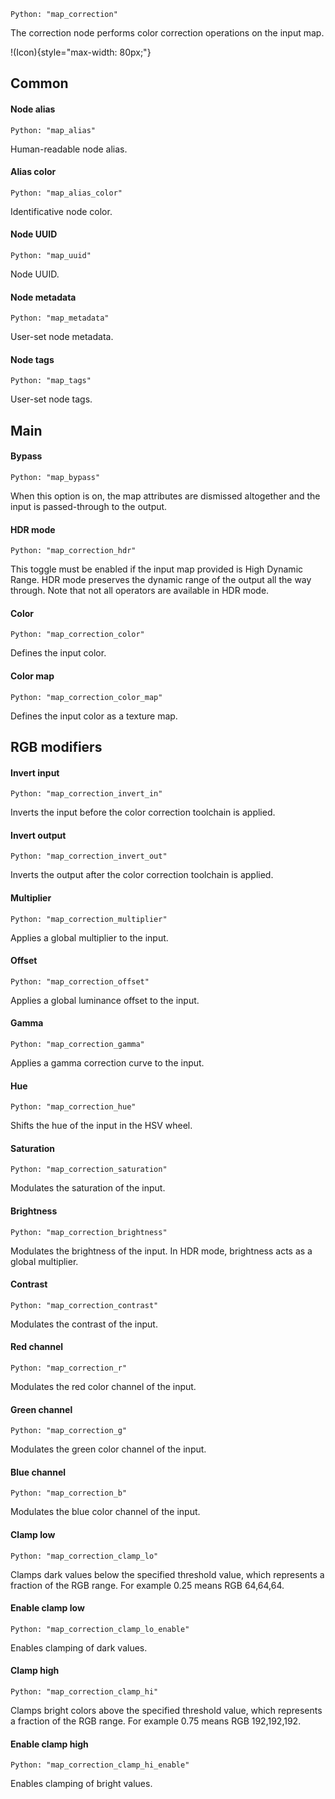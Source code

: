 `Python: "map_correction"`

The correction node performs color correction operations on the input map.

!(Icon){style="max-width: 80px;"}

## Common

#### Node alias
`Python: "map_alias"`

Human-readable node alias.

#### Alias color
`Python: "map_alias_color"`

Identificative node color.

#### Node UUID
`Python: "map_uuid"`

Node UUID.

#### Node metadata
`Python: "map_metadata"`

User-set node metadata.

#### Node tags
`Python: "map_tags"`

User-set node tags.

## Main

#### Bypass
`Python: "map_bypass"`

When this option is on, the map attributes are dismissed altogether and the input is passed-through to the output.

#### HDR mode
`Python: "map_correction_hdr"`

This toggle must be enabled if the input map provided is High Dynamic Range. HDR mode preserves the dynamic range of the output all the way through. Note that not all operators are available in HDR mode.

#### Color
`Python: "map_correction_color"`

Defines the input color.

#### Color map
`Python: "map_correction_color_map"`

Defines the input color as a texture map.

## RGB modifiers

#### Invert input
`Python: "map_correction_invert_in"`

Inverts the input before the color correction toolchain is applied.

#### Invert output
`Python: "map_correction_invert_out"`

Inverts the output after the color correction toolchain is applied.

#### Multiplier
`Python: "map_correction_multiplier"`

Applies a global multiplier to the input.

#### Offset
`Python: "map_correction_offset"`

Applies a global luminance offset to the input.

#### Gamma
`Python: "map_correction_gamma"`

Applies a gamma correction curve to the input.

#### Hue
`Python: "map_correction_hue"`

Shifts the hue of the input in the HSV wheel.

#### Saturation
`Python: "map_correction_saturation"`

Modulates the saturation of the input.

#### Brightness
`Python: "map_correction_brightness"`

Modulates the brightness of the input. In HDR mode, brightness acts as a global multiplier.

#### Contrast
`Python: "map_correction_contrast"`

Modulates the contrast of the input.

#### Red channel
`Python: "map_correction_r"`

Modulates the red color channel of the input.

#### Green channel
`Python: "map_correction_g"`

Modulates the green color channel of the input.

#### Blue channel
`Python: "map_correction_b"`

Modulates the blue color channel of the input.

#### Clamp low
`Python: "map_correction_clamp_lo"`

Clamps dark values below the specified threshold value, which represents a fraction of the RGB range. For example 0.25 means RGB 64,64,64.

#### Enable clamp low
`Python: "map_correction_clamp_lo_enable"`

Enables clamping of dark values.

#### Clamp high
`Python: "map_correction_clamp_hi"`

Clamps bright colors above the specified threshold value, which represents a fraction of the RGB range. For example 0.75 means RGB 192,192,192.

#### Enable clamp high
`Python: "map_correction_clamp_hi_enable"`

Enables clamping of bright values.

